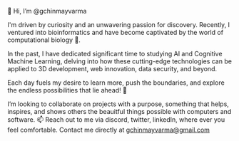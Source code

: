 👋 Hi, I’m @gchinmayvarma

I'm driven by curiosity and an unwavering passion for discovery. Recently, I ventured into bioinformatics and have become captivated by the world of computational biology 🌟.

In the past, I have dedicated significant time to studying AI and Cognitive Machine Learning, delving into how these cutting-edge technologies can be applied to 3D development, web innovation, data security, and beyond. 

Each day fuels my desire to learn more, push the boundaries, and explore the endless possibilities that lie ahead! 🚀

 I’m looking to collaborate on projects with a purpose, something that helps, inspires, and shows others the beauitful things possible with computers and software.
📫 Reach out to me via discord, twitter, linkedIn, where ever you feel comfortable. Contact me directly at gchinmayvarma@gmail.com 
